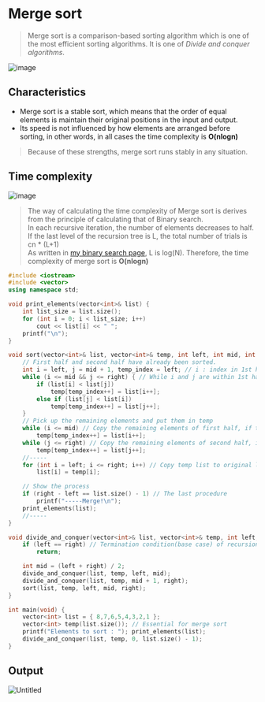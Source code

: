 # Merge sort
>Merge sort is a comparison-based sorting algorithm which is one of the most efficient sorting algorithms. It is one of *Divide and conquer algorithms*.<br>

![image](https://user-images.githubusercontent.com/67142421/149567895-7ef189fb-abcd-4430-bf6a-5cef1dd9ea8f.png)

## Characteristics
* Merge sort is a stable sort, which means that the order of equal elements is maintain their original positions in the input and output.
* Its speed is not influenced by how elements are arranged before sorting, in other words, in all cases the time complexity is **O(nlogn)**
>Because of these strengths, merge sort runs stably in any situation.

## Time complexity
![image](https://user-images.githubusercontent.com/67142421/149573847-f3907973-8d7b-473f-aa43-cdc9507d4838.png)

>The way of calculating the time complexity of Merge sort is derives from the principle of calculating that of Binary search.<br>
>In each recursive iteration, the number of elements decreases to half. If the last level of the recursion tree is L, the total number of trials is cn * (L+1)<br>
>As written in [my binary search page](https://github.com/vacu9708/Algorithm/tree/main/Searching%20algorithm/Binary%20search), L is log(N). 
>Therefore, the time complexity of merge sort is **O(nlogn)**

~~~c++
#include <iostream>
#include <vector>
using namespace std;

void print_elements(vector<int>& list) {
	int list_size = list.size();
	for (int i = 0; i < list_size; i++)
		cout << list[i] << " ";
	printf("\n");
}

void sort(vector<int>& list, vector<int>& temp, int left, int mid, int right) { // Sort elements in ascending order
	// First half and second half have already been sorted.
	int i = left, j = mid + 1, temp_index = left; // i : index in 1st half / j : index in 2nd half
	while (i <= mid && j <= right) { // While i and j are within 1st half and 2nd half each
		if (list[i] < list[j])
			temp[temp_index++] = list[i++];
		else if (list[j] < list[i])
			temp[temp_index++] = list[j++];
	}
	// Pick up the remaining elements and put them in temp
	while (i <= mid) // Copy the remaining elements of first half, if there are any
		temp[temp_index++] = list[i++];
	while (j <= right) // Copy the remaining elements of second half, if there are any
		temp[temp_index++] = list[j++];
	//-----
	for (int i = left; i <= right; i++) // Copy temp list to original list
		list[i] = temp[i];

	// Show the process
	if (right - left == list.size() - 1) // The last procedure
		printf("-----Merge!\n");
	print_elements(list);
	//-----
}

void divide_and_conquer(vector<int>& list, vector<int>& temp, int left, int right) {
	if (left == right) // Termination condition(base case) of recursion
		return;

	int mid = (left + right) / 2;
	divide_and_conquer(list, temp, left, mid);
	divide_and_conquer(list, temp, mid + 1, right);
	sort(list, temp, left, mid, right);
}

int main(void) {
	vector<int> list = { 8,7,6,5,4,3,2,1 };
	vector<int> temp(list.size()); // Essential for merge sort
	printf("Elements to sort : "); print_elements(list);
	divide_and_conquer(list, temp, 0, list.size() - 1);
}
~~~

## Output
![Untitled](https://user-images.githubusercontent.com/67142421/149567500-2f875e4e-c74e-4f25-b498-3ec84f0937b2.png)
